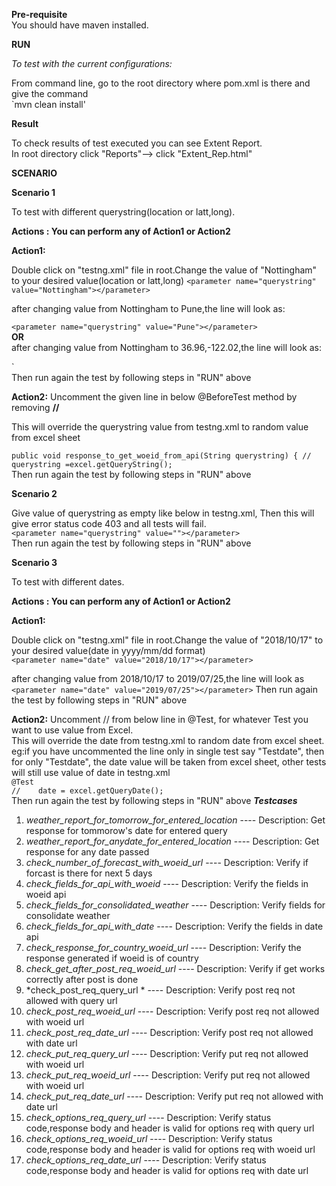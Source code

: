 ****Pre-requisite****  
You should have maven installed.


****RUN****

*To test with the current configurations:*

From command line, go to the root directory where pom.xml is there and give the command  
`mvn clean install'
												

****Result****

To check results of test executed you can see Extent Report.  
In root directory click "Reports"--> click "Extent_Rep.html"


****SCENARIO****

**Scenario 1**

To test with different querystring(location or latt,long).

**Actions : You can perform any of Action1 or Action2**

**Action1:**

Double click on "testng.xml" file in root.Change the value of "Nottingham" to your desired value(location or latt,long)
`<parameter name="querystring" value="Nottingham"></parameter>`

after changing value from Nottingham to Pune,the line will look as:

`<parameter name="querystring" value="Pune"></parameter>`                   					
**OR**      					
after changing value from Nottingham to 36.96,-122.02,the line will look as:

`<parameter name="querystring" value="36.96,-122.02"></parameter>  
Then run again the test by following steps in "RUN" above


**Action2:**
Uncomment the given line in below @BeforeTest method by removing **//**

This will override the querystring value from testng.xml to random value from excel sheet

`public void response_to_get_woeid_from_api(String querystring) {
		//	querystring =excel.getQueryString();`  
Then run again the test by following steps in "RUN" above
		
**Scenario 2**

Give value of querystring as empty like below in testng.xml, Then this will give error status code 403 and all  tests will fail.    
`<parameter name="querystring" value=""></parameter>`  
Then run again the test by following steps in "RUN" above

**Scenario 3**

To test with different dates.

**Actions : You can perform any of Action1 or Action2**

**Action1:**

Double click on "testng.xml" file in root.Change the value of "2018/10/17" to your desired value(date in yyyy/mm/dd format)  
`<parameter name="date" value="2018/10/17"></parameter>`


after changing value from 2018/10/17 to 2019/07/25,the line will look as  
`<parameter name="date" value="2019/07/25"></parameter>`
Then run again the test by following steps in "RUN" above

**Action2:**
Uncomment  // from below line in @Test, for whatever Test you want to use value from Excel.  
This will override the date from testng.xml to random date from excel sheet.  
eg:if you have uncommented the line only in single test say "Testdate", then for only "Testdate", the date value will be taken from excel sheet, other tests will still use value of date in testng.xml  
`@Test`    
`//    date = excel.getQueryDate();`  	
Then run again the test by following steps in "RUN" above
***Testcases***
1. *weather_report_for_tomorrow_for_entered_location* ----      Description: Get response for tommorow's date for entered query
2. *weather_report_for_anydate_for_entered_location* ----       Description: Get response for any date passed
3. *check_number_of_forecast_with_woeid_url* ----               Description: Verify if forcast is there for next 5 days
4. *check_fields_for_api_with_woeid* ----                       Description: Verify the fields in woeid api
5. *check_fields_for_consolidated_weather* ----  				Description: Verify fields for consolidate weather
6. *check_fields_for_api_with_date* ----        				Description: Verify the fields in date api
7. *check_response_for_country_woeid_url* ----  				Description: Verify the response generated if woeid is of country
8. *check_get_after_post_req_woeid_url* ----     				Description: Verify if get works correctly after post is done
9. *check_post_req_query_url * ----       						Description: Verify post req not allowed with query url
10. *check_post_req_woeid_url* ----   							Description: Verify post req not allowed with woeid url
11. *check_post_req_date_url* ----      						Description: Verify post req not allowed with date url
12. *check_put_req_query_url* ----    							Description: Verify put req not allowed with woeid url
13. *check_put_req_woeid_url* ----    							Description: Verify put req not allowed with woeid url
14. *check_put_req_date_url* ----   							Description: Verify put req not allowed with date url
15. *check_options_req_query_url* ----       					Description: Verify status code,response body and header is valid for options req with query url
17. *check_options_req_woeid_url* ----      					Description: Verify status code,response body and header is valid for options req with woeid url
17. *check_options_req_date_url* ----    						Description: Verify status code,response body and header is valid for options req with date url
